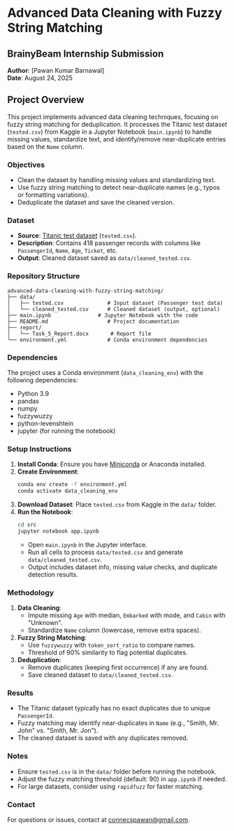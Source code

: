 # Advanced Data Cleaning with Fuzzy String Matching

## BrainyBeam Internship Submission

**Author**: \[Pawan Kumar Barnawal\]\
**Date**: August 24, 2025

## Project Overview
This project implements advanced data cleaning techniques, focusing on fuzzy string matching for deduplication. It processes the Titanic test dataset (`tested.csv`) from Kaggle in a Jupyter Notebook (`main.ipynb`) to handle missing values, standardize text, and identify/remove near-duplicate entries based on the `Name` column.

### Objectives
- Clean the dataset by handling missing values and standardizing text.
- Use fuzzy string matching to detect near-duplicate names (e.g., typos or formatting variations).
- Deduplicate the dataset and save the cleaned version.

### Dataset
- **Source**: [Titanic test dataset](https://www.kaggle.com/datasets/brendan45774/test-file) (`tested.csv`).
- **Description**: Contains 418 passenger records with columns like `PassengerId`, `Name`, `Age`, `Ticket`, etc.
- **Output**: Cleaned dataset saved as `data/cleaned_tested.csv`.

### Repository Structure
```
advanced-data-cleaning-with-fuzzy-string-matching/
├── data/
│   ├── tested.csv              # Input dataset (Passenger test data)
│   └── cleaned_tested.csv      # Cleaned dataset (output, optional)
├── main.ipynb               # Jupyter Notebook with the code
├── README.md                   # Project documentation
├── report/
│   └── Task_5_Report.docx       # Report file 
└── environment.yml             # Conda environment dependencies
```

### Dependencies
The project uses a Conda environment (`data_cleaning_env`) with the following dependencies:
- Python 3.9
- pandas
- numpy
- fuzzywuzzy
- python-levenshtein
- jupyter (for running the notebook)

### Setup Instructions
1. **Install Conda**: Ensure you have [Miniconda](https://docs.conda.io/en/latest/miniconda.html) or Anaconda installed.
2. **Create Environment**:
   ```bash
   conda env create -f environment.yml
   conda activate data_cleaning_env
   ```
3. **Download Dataset**: Place `tested.csv` from Kaggle in the `data/` folder.
4. **Run the Notebook**:
   ```bash
   cd src
   jupyter notebook app.ipynb
   ```
   - Open `main.ipynb` in the Jupyter interface.
   - Run all cells to process `data/tested.csv` and generate `data/cleaned_tested.csv`.
   - Output includes dataset info, missing value checks, and duplicate detection results.

### Methodology
1. **Data Cleaning**:
   - Impute missing `Age` with median, `Embarked` with mode, and `Cabin` with "Unknown".
   - Standardize `Name` column (lowercase, remove extra spaces).
2. **Fuzzy String Matching**:
   - Use `fuzzywuzzy` with `token_sort_ratio` to compare names.
   - Threshold of 90% similarity to flag potential duplicates.
3. **Deduplication**:
   - Remove duplicates (keeping first occurrence) if any are found.
   - Save cleaned dataset to `data/cleaned_tested.csv`.

### Results
- The Titanic dataset typically has no exact duplicates due to unique `PassengerId`.
- Fuzzy matching may identify near-duplicates in `Name` (e.g., "Smith, Mr. John" vs. "Smith, Mr. Jon").
- The cleaned dataset is saved with any duplicates removed.

### Notes
- Ensure `tested.csv` is in the `data/` folder before running the notebook.
- Adjust the fuzzy matching threshold (default: 90) in `app.ipynb` if needed.
- For large datasets, consider using `rapidfuzz` for faster matching.

### Contact
For questions or issues, contact at connecspawan@gmail.com.
